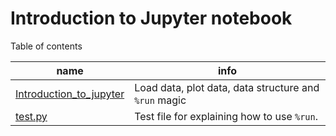 # Introduction to Jupyter notebook

Table of contents

| name                                                       | info                                                  |
| ---------------------------------------------------------- | ----------------------------------------------------- |
| [Introduction_to_jupyter](./Introduction_to_jupyter.ipynb) | Load data, plot data, data structure and `%run` magic |
| [test.py](./test.py)                                       | Test file for explaining how to use `%run`.           |





